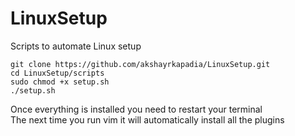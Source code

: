 # LinuxSetup
Scripts to automate Linux setup

```
git clone https://github.com/akshayrkapadia/LinuxSetup.git
cd LinuxSetup/scripts
sudo chmod +x setup.sh
./setup.sh
```

Once everything is installed you need to restart your terminal<br>
The next time you run vim it will automatically install all the plugins
